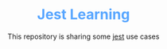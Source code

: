 <div align='center'>
  <h1>
    <b style='color: #58a6ff'>Jest Learning</b>
  </h1>

  <p>This repository is sharing some <a href='https://jestjs.io/'>jest</a> use cases</p>
</div>